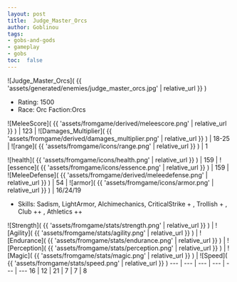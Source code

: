 ```yaml
---
layout: post
title:  Judge_Master_Orcs
author: Goblinou
tags:
- gobs-and-gods
- gameplay
- gobs
toc:  false
---
```


![Judge_Master_Orcs]( {{ 'assets/generated/enemies/judge_master_orcs.jpg' | relative_url }} )
- Rating: 1500
- Race: Orc  Faction:Orcs

![MeleeScore]( {{ 'assets/fromgame/derived/meleescore.png' | relative_url }} ) | 123 | ![Damages_Multiplier]( {{ 'assets/fromgame/derived/damages_multiplier.png' | relative_url }} ) | 18-25 | ![range]( {{ 'assets/fromgame/icons/range.png' | relative_url }} ) | 1


![health]( {{ 'assets/fromgame/icons/health.png' | relative_url }} ) | 159 | ![essence]( {{ 'assets/fromgame/icons/essence.png' | relative_url }} ) | 159 | ![MeleeDefense]( {{ 'assets/fromgame/derived/meleedefense.png' | relative_url }} ) | 54 | ![armor]( {{ 'assets/fromgame/icons/armor.png' | relative_url }} ) | 16/24/19

* Skills: Sadism, LightArmor, Alchimechanics, CriticalStrike + , Trollish + , Club ++ , Athletics ++ 

![Strength]( {{ 'assets/fromgame/stats/strength.png' | relative_url }} ) | ![Agility]( {{ 'assets/fromgame/stats/agility.png' | relative_url }} ) | ![Endurance]( {{ 'assets/fromgame/stats/endurance.png' | relative_url }} ) | ![Perception]( {{ 'assets/fromgame/stats/perception.png' | relative_url }} ) | ![Magic]( {{ 'assets/fromgame/stats/magic.png' | relative_url }} ) | ![Speed]( {{ 'assets/fromgame/stats/speed.png' | relative_url }} )
--- | --- | --- | --- | --- | ---
16 | 12 | 21 | 7 | 7 | 8

